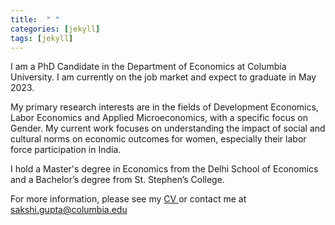 ```yaml
---
title:  " "
categories: [jekyll]
tags: [jekyll]
---
```

I am a PhD Candidate in the Department of Economics at Columbia University. I am currently on the job market and expect to graduate in May 2023. 

My primary research interests are in the fields of Development Economics, Labor Economics and Applied Microeconomics, with a specific focus on Gender. My current work focuses on understanding the impact of social and cultural norms on economic outcomes for women, especially their labor force participation in India.

I hold a Master's degree in Economics from the Delhi School of Economics and a Bachelor’s degree from St. Stephen’s College.  

For more information, please see my <a href="https://gupta-sakshi.github.io/files/CV_Sakshi.pdf" target="_blank">CV </a> or contact me at <a href="mailto:sakshi.gupta@columbia.edu">sakshi.gupta@columbia.edu</a>
